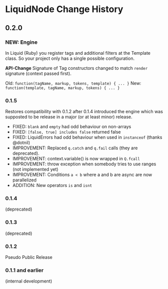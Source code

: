 # LiquidNode Change History

## 0.2.0

### NEW: Engine

In Liquid (Ruby) you register tags and additional filters at the Template class.
So your project only has a single possible configuration.

**API-Change** Signature of Tag constructors changed to match `render` signature (context passed first).

Old: `function(tagName, markup, tokens, template) { ... }`
New: `function(template, tagName, markup, tokens) { ... }`

### 0.1.5

Restores compatibility with 0.1.2 after 0.1.4 introduced the engine
which was supposted to be release in a major (or at least minor) release.

- FIXED: `blank` and `empty` had odd behaviour on non-arrays
- FIXED: `[false, true] includes false` returned false
- FIXED: LiquidErrors had odd behaviour when used in `instanceof` (thanks @dotnil)
- IMPROVEMENT: Replaced `q.catch` and `q.fail` calls (they are deprecated).
- IMPROVEMENT: context.variable() is now wrapped in `Q.fcall`
- IMPROVEMENT: throw exception when somebody tries to use ranges (not implemented yet)
- IMPROVEMENT: Conditions `a < b` where a and b are async are now parallelized
- ADDITION: New operators `is` and `isnt`

### 0.1.4

(deprecated)

### 0.1.3

(deprecated)

### 0.1.2

Pseudo Public Release

### 0.1.1 and earlier

(internal development)
